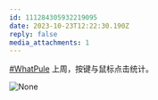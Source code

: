 ```yaml
---
id: 111284305932219095
date: 2023-10-23T12:22:30.190Z
reply: false
media_attachments: 1
---
```


[#WhatPule](https://e5n.cc/tags/WhatPule) 上周，按键与鼠标点击统计。

![None](https://files.e5n.cc/media_attachments/files/111/284/302/944/626/395/original/84dc816452a81831.png)
